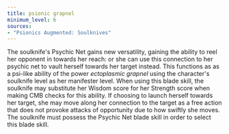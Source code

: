 ```yaml
---
title: psionic grapnel
minimum_level: 6
sources:
- "Psionics Augmented: Soulknives"
---
```


The soulknife's Psychic Net gains new versatility, gaining the ability to reel her opponent in towards her reach: or she can use this connection to her psychic net to vault herself towards her target instead. This functions as as a psi-like ability of the power *ectoplasmic grapnel* using the character's soulknife level as her manifester level. When using this blade skill, the soulknife may substitute her Wisdom score for her Strength score when making CMB checks for this ability. If choosing to launch herself towards her target, she may move along her connection to the target as a free action that does not provoke attacks of opportunity due to how swiftly she moves. The soulknife must possess the Psychic Net blade skill in order to select this blade skill.
